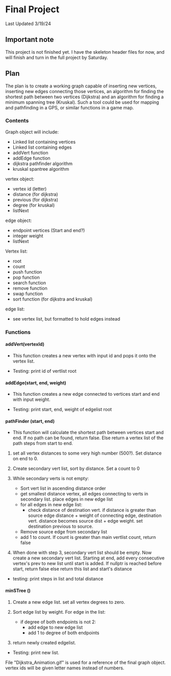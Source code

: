 # Final Project

Last Updated 3/19/24

## Important note

This project is not finished yet. I have the skeleton header files for
now, and will finish and turn in the full project by Saturday.

## Plan

The plan is to create a working graph capable of inserting new vertices,
inserting new edges connecting those vertices, an algorithm for finding
the shortest path between two vertices (Dijkstra) and an algorithm for
finding a minimum spanning tree (Kruskal). Such a tool could be used for
mapping and pathfinding in a GPS, or similar functions in a game map.

### Contents

Graph object will include:

- Linked list containing vertices
- Linked list containing edges
- addVert function
- addEdge function
- dijkstra pathfinder algorithm
- kruskal spantree algorithm

vertex object:

- vertex id (letter)
- distance (for dijkstra)
- previous (for dijkstra)
- degree (for kruskal)
- listNext

edge object:

- endpoint vertices (Start and end?)
- integer weight
- listNext

Vertex list:

- root
- count
- push function
- pop function
- search function
- remove function
- swap function
- sort function (for dijkstra and kruskal)

edge list:

- see vertex list, but formatted to hold edges instead

### Functions

#### addVert(vertexId)

- This function creates a new vertex with input id and pops it onto the vertex
list.

- Testing: print id of vertlist root

#### addEdge(start, end, weight)

- This function creates a new edge connected to vertices start and end with
input weight.

- Testing: print start, end, weight of edgelist root

#### pathFinder (start, end)

- This function will calculate the shortest path between vertices start and
end. If no path can be found, return false.
Else return a vertex list of the path steps from start to end.

1. set all vertex distances to some very high number (500?). Set distance
on end to 0.

2. Create secondary vert list, sort by distance. Set a count to 0

3. While secondary verts is not empty:

    - Sort vert list in ascending distance order
    - get smallest distance vertex, all edges connecting to verts in secondary
    list. place edges in new edge list
    - for all edges in new edge list:
        - check distance of destination vert. if distance is greater than
        source edge distance + weight of connecting edge, destination vert.
        distance becomes source dist + edge weight. set destination previous
        to source.
    - Remove source edge from secondary list
    - add 1 to count. If count is greater than main vertlist count, return false

4. When done with step 3, secondary vert list should be empty. Now create a new
secondary vert list. Starting at end, add every consecutive vertex's prev to
new list until start is added. If nullptr is reached before start, return false
else return this list and start's distance

- testing: print steps in list and total distance

#### minSTree ()

1. Create a new edge list. set all vertex degrees to zero.

2. Sort edge list by weight. For edge in the list:

    - if degree of both endpoints is not 2:
        - add edge to new edge list
        - add 1 to degree of both endpoints

3. return newly created edgelist.

- Testing: print new list.

File "Dijkstra_Animation.gif" is used for a reference of the final graph
object. vertex ids will be given letter names instead of numbers.
